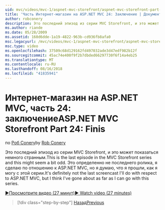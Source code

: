 ```yaml
---
uid: mvc/videos/mvc-1/aspnet-mvc-storefront/aspnet-mvc-storefront-part-24-finis
title: 'Часть Интернет-магазин на ASP.NET MVC 24: Заключение | Документация Майкрософт'
author: robconery
description: Это последний эпизод из серии MVC Storefront, и это может показаться немного странным. Это определенно не последнего ролика, я сделаю по отношению к ASP.NET...
ms.author: riande
ms.date: 05/28/2009
ms.assetid: 160d6dde-1a19-4822-963b-cd936fb8afa0
msc.legacyurl: /mvc/videos/mvc-1/aspnet-mvc-storefront/aspnet-mvc-storefront-part-24-finis
msc.type: video
ms.openlocfilehash: 37509c68d129162fd497032ade3d47edf982b12f
ms.sourcegitcommit: 45ac74e400f9f2b7dbded66297730f6f14a4eb25
ms.translationtype: MT
ms.contentlocale: ru-RU
ms.lasthandoff: 08/16/2018
ms.locfileid: "41835941"
---
```

<a name="aspnet-mvc-storefront-part-24-finis"></a><span data-ttu-id="4fd40-104">Интернет-магазин на ASP.NET MVC, часть 24: заключение</span><span class="sxs-lookup"><span data-stu-id="4fd40-104">ASP.NET MVC Storefront Part 24: Finis</span></span>
====================
<span data-ttu-id="4fd40-105">по [Роб Conery](https://github.com/robconery)</span><span class="sxs-lookup"><span data-stu-id="4fd40-105">by [Rob Conery](https://github.com/robconery)</span></span>

<span data-ttu-id="4fd40-106">Это последний эпизод из серии MVC Storefront, и это может показаться немного странным.</span><span class="sxs-lookup"><span data-stu-id="4fd40-106">This is the last episode in the MVC Storefront series and this might seem a bit odd.</span></span> <span data-ttu-id="4fd40-107">Это определенно не последнего ролика, я сделаю по отношению к ASP.NET MVC, но я думаю, что я прошли, как я могу с этой серии.</span><span class="sxs-lookup"><span data-stu-id="4fd40-107">It's definitely not the last screencast I'll do with respect to ASP.NET MVC, but I think I've gone about as far as I can go with this series.</span></span>

[<span data-ttu-id="4fd40-108">&#9654;Просмотрите видео (27 минут)</span><span class="sxs-lookup"><span data-stu-id="4fd40-108">&#9654; Watch video (27 minutes)</span></span>](https://channel9.msdn.com/Blogs/ASP-NET-Site-Videos/aspnet-mvc-storefront-part-24-finis)

> [!div class="step-by-step"]
> [<span data-ttu-id="4fd40-109">Назад</span><span class="sxs-lookup"><span data-stu-id="4fd40-109">Previous</span></span>](aspnet-mvc-storefront-part-23-getting-started-with-domain-driven-design.md)
